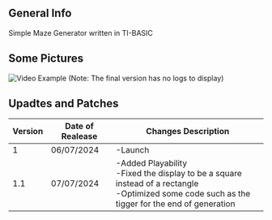 ## General Info
Simple Maze Generator written in TI-BASIC

## Some Pictures

![Video Example](https://github.com/Ze-Rato/Maze-TI-BASIC/assets/132148561/9f540d75-05f9-48e4-86f6-0676b8d80677)
(Note: The final version has no logs to display)

## Upadtes and Patches

|    Version    | Date of Realease | Changes Description |
| ------------- | ------------------- | -------- |
| 1  | 06/07/2024 | -Launch  |
| 1.1  | 07/07/2024 | -Added Playability<br> -Fixed the display to be a square instead of a rectangle<br> -Optimized some code such as the tigger for the end of generation |


